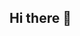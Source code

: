 ## Hi there 👋

<!--
**DBook111/DBook111** is a ✨ _special_ ✨ repository because its `README.md` (this file) appears on your GitHub profile.

Here are some ideas to get you started:

- 🌱 I’m currently learning Medical Image Analysis
- 🤔 I’m looking for help with ...
- 📫 How to reach me: zzlbook@163.com
-->
